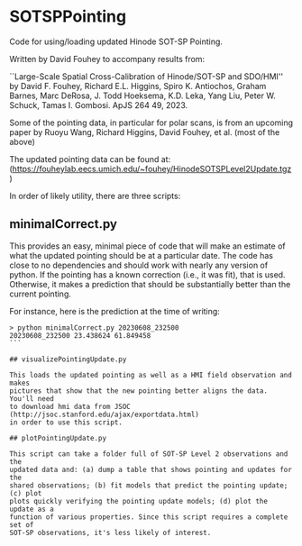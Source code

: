 # SOTSPPointing
Code for using/loading updated Hinode SOT-SP Pointing.

Written by David Fouhey to accompany results from:

``Large-Scale Spatial Cross-Calibration of Hinode/SOT-SP and SDO/HMI'' 
by David F. Fouhey, Richard E.L. Higgins, Spiro K. Antiochos, Graham
Barnes, Marc DeRosa, J. Todd Hoeksema, K.D. Leka, Yang Liu, Peter W. Schuck,
Tamas I.  Gombosi. ApJS 264 49, 2023. 

Some of the pointing data, in particular for polar scans, is from an upcoming
paper by Ruoyu Wang, Richard Higgins, David Fouhey, et al. (most of the above)

The updated pointing data can be found at:
(https://fouheylab.eecs.umich.edu/~fouhey/HinodeSOTSPLevel2Update.tgz)

In order of likely utility, there are three scripts:

## minimalCorrect.py

This provides an easy, minimal piece of code that will make an estimate of what
the updated pointing should be at a particular date. The code has close to no
dependencies and should work with nearly any version of python. If the pointing
has a known correction (i.e., it was fit), that is used. Otherwise, it makes a 
prediction that should be substantially better than the current pointing.

For instance, here is the prediction at the time of writing:
````
> python minimalCorrect.py 20230608_232500
20230608_232500 23.438624 61.849458
```

## visualizePointingUpdate.py

This loads the updated pointing as well as a HMI field observation and makes
pictures that show that the new pointing better aligns the data. You'll need
to download hmi data from JSOC (http://jsoc.stanford.edu/ajax/exportdata.html)
in order to use this script.

## plotPointingUpdate.py

This script can take a folder full of SOT-SP Level 2 observations and the
updated data and: (a) dump a table that shows pointing and updates for the
shared observations; (b) fit models that predict the pointing update; (c) plot
plots quickly verifying the pointing update models; (d) plot the update as a
function of various properties. Since this script requires a complete set of
SOT-SP observations, it's less likely of interest.

